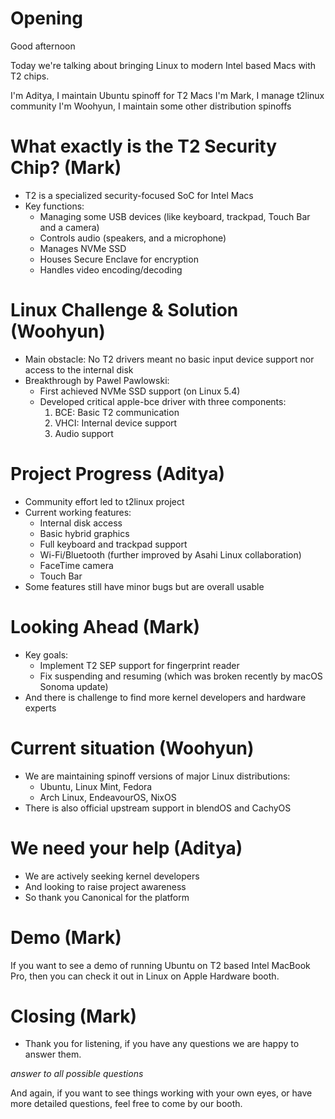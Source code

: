 # Opening

Good afternoon

Today we're talking about bringing Linux to modern Intel based Macs with T2 chips.

I'm Aditya, I maintain Ubuntu spinoff for T2 Macs
I'm Mark, I manage t2linux community
I'm Woohyun, I maintain some other distribution spinoffs


# What exactly is the T2 Security Chip? (Mark)
- T2 is a specialized security-focused SoC for Intel Macs
- Key functions:
  * Managing some USB devices (like keyboard, trackpad, Touch Bar and a camera)
  * Controls audio (speakers, and a microphone)
  * Manages NVMe SSD
  * Houses Secure Enclave for encryption
  * Handles video encoding/decoding

# Linux Challenge & Solution (Woohyun)
- Main obstacle: No T2 drivers meant no basic input device support nor access to the internal disk
- Breakthrough by Pawel Pawlowski:
  * First achieved NVMe SSD support (on Linux 5.4)
  * Developed critical apple-bce driver with three components:
    1. BCE: Basic T2 communication
    2. VHCI: Internal device support
    3. Audio support

# Project Progress (Aditya)
- Community effort led to t2linux project
- Current working features:
  * Internal disk access
  * Basic hybrid graphics
  * Full keyboard and trackpad support
  * Wi-Fi/Bluetooth (further improved by Asahi Linux collaboration)
  * FaceTime camera
  * Touch Bar
- Some features still have minor bugs but are overall usable

# Looking Ahead (Mark)
- Key goals:
  * Implement T2 SEP support for fingerprint reader
  * Fix suspending and resuming (which was broken recently by macOS Sonoma update)
- And there is challenge to find more kernel developers and hardware experts

# Current situation (Woohyun)
- We are maintaining spinoff versions of major Linux distributions:
  * Ubuntu, Linux Mint, Fedora
  * Arch Linux, EndeavourOS, NixOS
- There is also official upstream support in blendOS and CachyOS

# We need your help (Aditya)
- We are actively seeking kernel developers
- And looking to raise project awareness
- So thank you Canonical for the platform

# Demo (Mark)
If you want to see a demo of running Ubuntu on T2 based Intel MacBook Pro, then you can check it out
in Linux on Apple Hardware booth.

# Closing (Mark)
- Thank you for listening, if you have any questions we are happy to answer them.

*answer to all possible questions*

And again, if you want to see things working with your own eyes, or have more detailed questions, feel free to come by our booth.
